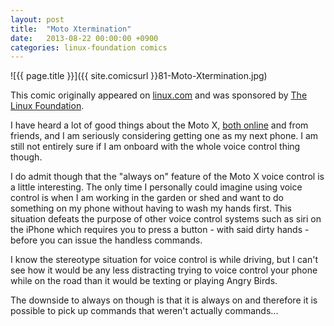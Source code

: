 ```yaml
---
layout: post
title:  "Moto Xtermination"
date:   2013-08-22 00:00:00 +0900
categories: linux-foundation comics
---
```


![{{ page.title }}]({{ site.comicsurl }}81-Moto-Xtermination.jpg)

This comic originally appeared on [linux.com](https://www.linux.com) and was sponsored by [The Linux Foundation](https://www.linuxfoundation.org/).


I have heard a lot of good things about the Moto X, [both online](http://www.nytimes.com/2013/08/07/technology/personaltech/the-moto-x-from-google-iphones-latest-challenger.html?_r=0) and from friends, and I am seriously considering getting one as my next phone. I am still not entirely sure if I am onboard with the whole voice control thing though.

I do admit though that the "always on" feature of the Moto X voice control is a little interesting. The only time I personally could imagine using voice control is when I am working in the garden or shed and want to do something on my phone without having to wash my hands first. This situation defeats the purpose of other voice control systems such as siri on the iPhone which requires you to press a button - with said dirty hands - before you can issue the handless commands.

I know the stereotype situation for voice control is while driving, but I can't see how it would be any less distracting trying to voice control your phone while on the road than it would be texting or playing Angry Birds.

The downside to always on though is that it is always on and therefore it is possible to pick up commands that weren't actually commands...
